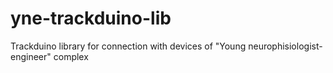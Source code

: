 # yne-trackduino-lib
Trackduino library for connection with devices of "Young neurophisiologist-engineer" complex
